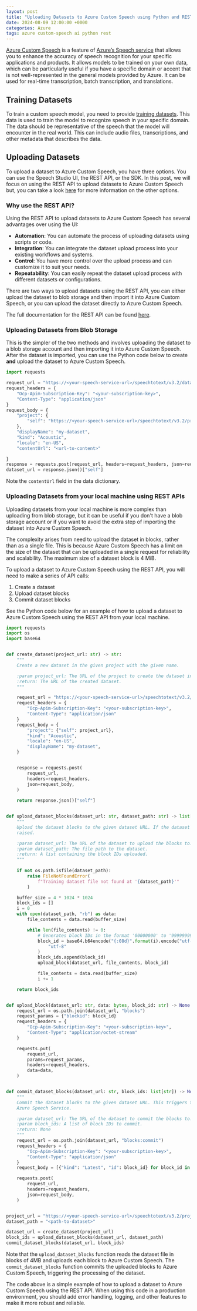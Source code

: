 ```yaml
---
layout: post
title: "Uploading Datasets to Azure Custom Speech using Python and REST APIs"
date: 2024-08-09 12:00:00 +0000
categories: Azure
tags: azure custom-speech ai python rest
---
```


[Azure Custom Speech](https://learn.microsoft.com/en-us/azure/ai-services/speech-service/custom-speech-overview) is a 
feature of [Azure’s Speech service](https://learn.microsoft.com/en-us/azure/ai-services/speech-service/overview) 
that allows you to enhance the accuracy of speech recognition for your specific applications and products. It allows 
models to be trained on your own data, which can be particularly useful if you have a specific domain or accent that
is not well-represented in the general models provided by Azure. It can be used for real-time transcription, batch 
transcription, and translations.

## Training Datasets

To train a custom speech model, you need to provide 
[training datasets](https://learn.microsoft.com/en-us/azure/ai-services/speech-service/how-to-custom-speech-test-and-train). 
This data is used to train the model to recognize speech in your specific domain. The data should be representative of 
the speech that the model will encounter in the real world. This can include audio files, transcriptions, and other 
metadata that describes the data.

## Uploading Datasets

To upload a dataset to Azure Custom Speech, you have three options. You can use the Speech Studio UI, the REST API, or
the SDK. In this post, we will focus on using the REST API to upload datasets to Azure Custom Speech but, you can take a 
look [here](https://learn.microsoft.com/en-us/azure/ai-services/speech-service/how-to-custom-speech-upload-data?pivots=speech-cli) 
for more information on the other options.

### Why use the REST API?

Using the REST API to upload datasets to Azure Custom Speech has several advantages over using the UI:
- **Automation**: You can automate the process of uploading datasets using scripts or code.
- **Integration**: You can integrate the dataset upload process into your existing workflows and systems.
- **Control**: You have more control over the upload process and can customize it to suit your needs.
- **Repeatability**: You can easily repeat the dataset upload process with different datasets or configurations.

There are two ways to upload datasets using the REST API, you can either upload the dataset to blob storage and then
import it into Azure Custom Speech, or you can upload the dataset directly to Azure Custom Speech.

The full documentation for the REST API can be found 
[here](https://learn.microsoft.com/en-us/azure/ai-services/speech-service/rest-speech-to-text). 

### Uploading Datasets from Blob Storage

This is the simpler of the two methods and involves uploading the dataset to a blob storage account and then importing
it into Azure Custom Speech. After the dataset is imported, you can use the Python code below to create **and** upload 
the dataset to Azure Custom Speech.

```python
import requests

request_url = "https://<your-speech-service-url>/speechtotext/v3.2/datasets"
request_headers = {
    "Ocp-Apim-Subscription-Key": "<your-subscription-key>",
    "Content-Type": "application/json"
}
request_body = {
    "project": {
        "self": "https://<your-speech-service-url>/speechtotext/v3.2/projects/<your-project-id>"
    },
    "displayName": "my-dataset",
    "kind": "Acoustic",
    "locale": "en-US",
    "contentUrl": "<url-to-content>"

}
response = requests.post(request_url, headers=request_headers, json=request_body)
dataset_url = response.json()["self"]
```

Note the `contentUrl` field in the data dictionary.

### Uploading Datasets from your local machine using REST APIs

Uploading datasets from your local machine is more complex than uploading from blob storage, but it can be useful if you
don't have a blob storage account or if you want to avoid the extra step of importing the dataset into Azure Custom 
Speech.

The complexity arises from need to upload the dataset in blocks, rather than as a single file. This is because Azure 
Custom Speech has a limit on the size of the dataset that can be uploaded in a single request for reliability and 
scalability. The maximum size of a dataset block is 4 MiB.

To upload a dataset to Azure Custom Speech using the REST API, you will need to make a series of API calls:
1. Create a dataset
2. Upload dataset blocks
3. Commit dataset blocks

See the Python code below for an example of how to upload a dataset to Azure Custom Speech using the REST API from your 
local machine.

```python
import requests
import os
import base64


def create_dataset(project_url: str) -> str:
    """
    Create a new dataset in the given project with the given name.

    :param project_url: The URL of the project to create the dataset in.
    :return: The URL of the created dataset.
    """

    request_url = "https://<your-speech-service-url>/speechtotext/v3.2/datasets"
    request_headers = {
        "Ocp-Apim-Subscription-Key": "<your-subscription-key>",
        "Content-Type": "application/json"
    }
    request_body = {
        "project": {"self": project_url},
        "kind": "Acoustic",
        "locale": "en-US",
        "displayName": "my-dataset",
    }


    response = requests.post(
        request_url,
        headers=request_headers,
        json=request_body,
    )
    
    return response.json()["self"]


def upload_dataset_blocks(dataset_url: str, dataset_path: str) -> list[str]:
    """
    Upload the dataset blocks to the given dataset URL. If the dataset file is not found, an FileNotFoundError is 
    raised.

    :param dataset_url: The URL of the dataset to upload the blocks to.
    :param dataset_path: The file path to the dataset.
    :return: A list containing the block IDs uploaded.
    """
    
    if not os.path.isfile(dataset_path):
        raise FileNotFoundError(
            f"Training dataset file not found at '{dataset_path}'"
        )

    buffer_size = 4 * 1024 * 1024
    block_ids = []
    i = 0
    with open(dataset_path, "rb") as data:
        file_contents = data.read(buffer_size)

        while len(file_contents) != 0:
            # Generates block IDs in the format '00000000' to '99999999'
            block_id = base64.b64encode("{:08d}".format(i).encode("utf-8")).decode(
                "utf-8"
            )
            block_ids.append(block_id)
            upload_block(dataset_url, file_contents, block_id)

            file_contents = data.read(buffer_size)
            i += 1

    return block_ids


def upload_block(dataset_url: str, data: bytes, block_id: str) -> None:
    request_url = os.path.join(dataset_url, "blocks")
    request_params = {"blockid": block_id}
    request_headers = {
        "Ocp-Apim-Subscription-Key": "<your-subscription-key>",
        "Content-Type": "application/octet-stream"
    }

    requests.put(
        request_url,
        params=request_params,
        headers=request_headers,
        data=data,
    )


def commit_dataset_blocks(dataset_url: str, block_ids: list[str]) -> None:
    """
    Commit the dataset blocks to the given dataset URL. This triggers the processing of the dataset blocks in
    Azure Speech Service.

    :param dataset_url: The URL of the dataset to commit the blocks to.
    :param block_ids: A list of block IDs to commit.
    :return: None
    """
    request_url = os.path.join(dataset_url, "blocks:commit")
    request_headers = {
        "Ocp-Apim-Subscription-Key": "<your-subscription-key>",
        "Content-Type": "application/json"
    }
    request_body = [{"kind": "Latest", "id": block_id} for block_id in block_ids]

    requests.post(
        request_url,
        headers=request_headers,
        json=request_body,
    )


project_url = "https://<your-speech-service-url>/speechtotext/v3.2/projects/<your-project-id>"
dataset_path = "<path-to-dataset>"

dataset_url = create_dataset(project_url)
block_ids = upload_dataset_blocks(dataset_url, dataset_path)
commit_dataset_blocks(dataset_url, block_ids)
```


Note that the `upload_dataset_blocks` function reads the dataset file in blocks of 4MB and uploads each block to Azure
Custom Speech. The `commit_dataset_blocks` function commits the uploaded blocks to Azure Custom Speech, triggering the
processing of the dataset. 

The code above is a simple example of how to upload a dataset to Azure Custom Speech using the REST API. When using this 
code in a production environment, you should add error handling, logging, and other features to make it more robust and 
reliable.